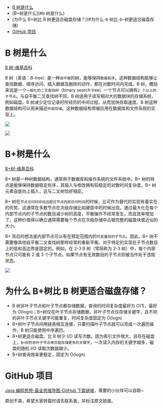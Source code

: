 <!-- TOC -->

- [B 树是什么](#b-树是什么)
- [B+树是什么](#b 树是什么)
- [为什么 B+树比 B 树更适合磁盘存储？](#为什么-b 树比-b-树更适合磁盘存储)
- [GitHub 项目](#github-项目)

<!-- /TOC -->

# B 树是什么

[B 树-维基百科](https://zh.wikipedia.org/wiki/B%E6%A0%91)

B 树（英语：B-tree）是一种`自平衡`的树，能够保持`数据有序`。这种数据结构能够让查找数据、顺序访问、插入数据及删除的动作，都在对数时间内完成。B 树，概括来说是一个`一般化的二叉查找树`（binary search tree）一个节点可以拥有`2 个以上的子节点`。与自平衡二叉查找树不同，B 树适用于读写相对大的数据块的存储系统，例如磁盘。B 树减少定位记录时所经历的中间过程，从而加快存取速度。B 树这种数据结构可以用来描述`外部存储`。这种数据结构常被应用在数据库和文件系统的实现上。

![](http://yano.oss-cn-beijing.aliyuncs.com/blog/20210913174937.png?x-oss-process=style/yano)

![](http://yano.oss-cn-beijing.aliyuncs.com/blog/20210913174958.png?x-oss-process=style/yano)

# B+树是什么

[B+树-维基百科](https://zh.wikipedia.org/wiki/B%2B%E6%A0%91)

B+ 树是一种树数据结构，通常用于数据库和操作系统的文件系统中。B+ 树的特点是能够保持数据稳定有序，其插入与修改拥有较稳定的对数时间复杂度。B+ 树元素自底向上插入，这与二叉树恰好相反。

B+ 树在`节点访问时间远远超过节点内部访问时间`的时候，比可作为替代的实现有着实在的优势。这通常在多数节点在次级存储比如硬盘中的时候出现。通过最大化在每个内部节点内的子节点的数目减少树的高度，平衡操作不经常发生，而且效率增加了。这种价值得以确立通常需要每个节点在次级存储中占据完整的磁盘块或近似的大小。

B+ 背后的想法是内部节点可以有在预定范围内的`可变量目的子节点`。因此，B+ 树不需要像其他自平衡二叉查找树那样经常的重新平衡。对于特定的实现在子节点数目上的低和高边界是固定的。例如，在 2-3 B 树（常简称为 2-3 树）中，每个内部节点只可能有 2 或 3 个子节点。如果节点有无效数目的子节点则被当作处于违规状态。

![](http://yano.oss-cn-beijing.aliyuncs.com/blog/20210913175100.png?x-oss-process=style/yano)

# 为什么 B+树比 B 树更适合磁盘存储？

- B 树非叶子节点和叶子节点都存储数据，查询的时间复杂度最好为 O(1)，最好为 O(logn)；B+树仅在叶子节点存储数据，非叶子节点仅存储关键字，且不同的非叶子节点关键字可能重复，时间复杂度固定为 O(logn)
- B+树叶子节点间用链表相互连接，只要扫描叶子节点就可以完成一次遍历操作，B 树只能使用中序遍历。
- B+树更适合磁盘，比 B 树少 I/O 读写次数。因为索引文件很大，且存在磁盘上，`B+树的非叶子节点单页能存储更多的关键字`，一次读入内存的关键字越多，磁盘的随机 I/O 读取次数就越少。
- B+树查询效率更稳定，固定为 O(logn)

# GitHub 项目

[Java 编程思想-最全思维导图-GitHub 下载链接](https://github.com/LjyYano/Thinking_in_Java_MindMapping)，需要的小伙伴可以自取~

原创不易，希望大家转载时请先联系我，并标注原文链接。
